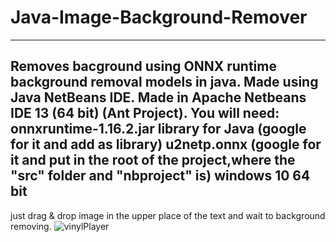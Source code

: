 # Java-Image-Background-Remover
------------------
Removes bacground using ONNX runtime background removal models in java. Made using Java NetBeans IDE.
Made in Apache Netbeans IDE 13 (64 bit) (Ant Project).
You will need:
onnxruntime-1.16.2.jar library for Java (google for it and add as library)
u2netp.onnx (google for it and put in the root of the project,where the "src" folder and "nbproject" is)
windows 10 64 bit
------------------
just drag & drop image in the upper place of the text and wait to background removing.
![vinylPlayer](https://github.com/IlvisFaulbaums/Java-Image-Background-Remover/assets/48957213/57435893-9588-4a25-bd0d-b48eb50acef8)
